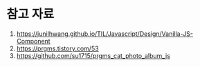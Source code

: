 # 참고 자료

1. https://junilhwang.github.io/TIL/Javascript/Design/Vanilla-JS-Component
2. https://prgms.tistory.com/53
3. https://github.com/su1715/prgms_cat_photo_album_js
